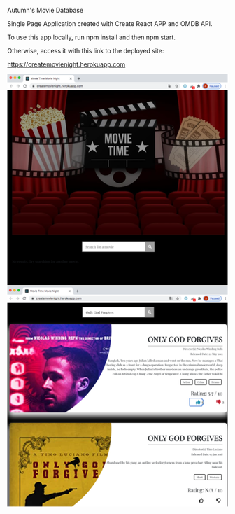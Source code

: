 Autumn's Movie Database

Single Page Application created with Create React APP and OMDB API.

To use this app locally, run npm install and then npm start.

Otherwise, access it with this link to the deployed site:

https://createmovienight.herokuapp.com


![picture](src/assets/MovieNightSearch.png)
![picture](src/assets/MovieSearchResults.png)
